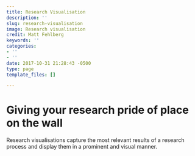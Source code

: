 ```yaml
---
title: Research Visualisation
description: ''
slug: research-visualisation
image: Research visualisation
credit: Matt Fehlberg
keywords: ''
categories:
- ''
- ''
date: 2017-10-31 21:28:43 -0500
type: page
template_files: []

---
```

# Giving your research pride of place on the wall

Research visualisations capture the most relevant results of a research process and display them in a prominent and visual manner. 
